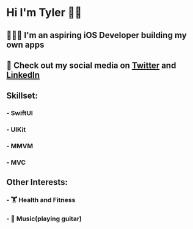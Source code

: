 #  Hi I'm Tyler 👋🏼
## 👨🏻‍💻 I'm an aspiring iOS Developer building my own apps
## 📱 Check out my social media on [Twitter](https://twitter.com/trhod_ios) and [LinkedIn](https://www.linkedin.com/in/tyler-rhodes-6345351b8/)

## Skillset:
### - SwiftUI
### - UIKit
### - MMVM
### - MVC

## Other Interests:
### - 🏋 Health and Fitness 
### - 🎸 Music(playing guitar) 
